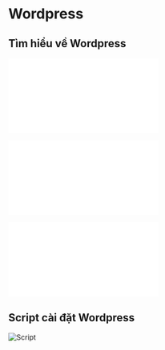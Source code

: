 # Wordpress  

## Tìm hiểu về Wordpress  

![1.Tìm hiểu về wordpress](./docs/1.Tim_hieu_ve_Wordpress.md)  

![2.Cài đặt Wordpress](./docs/2.Cai_dat_Wordpress_va_SQL_tren_2_node.md)  

![3.File log của httpd](./docs/3.File_Log_Httpd.md)  

## Script cài đặt Wordpress  
![Script](./script)
